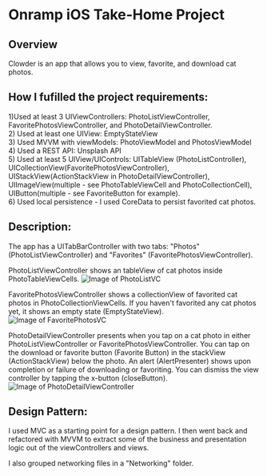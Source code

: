 # Onramp iOS Take-Home Project 

## Overview 
Clowder is an app that allows you to view, favorite, and download cat photos.

## How I fufilled the project requirements:

1)Used at least 3 UIViewControllers: PhotoListViewController, FavoritePhotosViewController, and PhotoDetailViewController.  
2) Used at least one UIView: EmptyStateView  
3) Used MVVM with viewModels: PhotoViewModel and PhotosViewModel
4) Used a REST API: Unsplash API  
5) Used at least 5 UIView/UIControls: UITableView (PhotoListController), UICollectionView(FavoritePhotosViewController), UIStackView(ActionStackView in PhotoDetailViewController), UIImageView(multiple - see PhotoTableViewCell and PhotoCollectionCell), UIButton(multiple - see FavoriteButton for example).   
6) Used local persistence - I used CoreData to persist favorited cat photos.  
 
## Description:

The app has a UITabBarController with two tabs: "Photos" (PhotoListViewController) and "Favorites" (FavoritePhotosViewController).

PhotoListViewController shows an tableView of cat photos inside PhotoTableViewCells. ![Image of PhotoListVC](https://i.imgur.com/1dQ8ZYh.jpg)

FavoritePhotosViewController shows a collectionView of favorited cat photos in PhotoCollectionViewCells. If you haven't favorited any cat photos yet, it shows an empty state (EmptyStateView).
![Image of FavoritePhotosVC](https://i.imgur.com/ydPJXgF.png)

PhotoDetailViewController presents when you tap on a cat photo in either PhotoListViewController or FavoritePhotosViewController. You can tap on the download or favorite button (Favorite Button) in the stackView (ActionStackView) below the photo. An alert (AlertPresenter) shows upon completion or failure of downloading or favoriting. You can dismiss the view controller by tapping the x-button (closeButton).
![Image of PhotoDetailViewController](https://i.imgur.com/zPKvGRR.png)

## Design Pattern:

I used MVC as a starting point for a design pattern. I then went back and refactored with MVVM to extract some of the business and presentation logic out of the viewControllers and views.

I also grouped networking files in a "Networking" folder.
